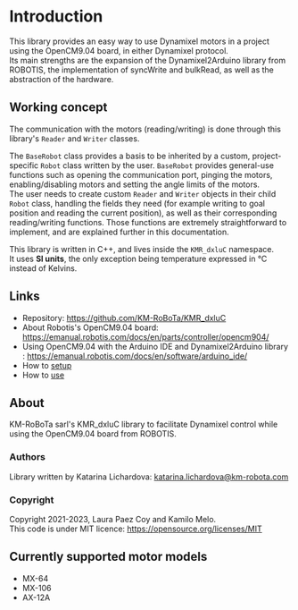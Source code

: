 # Introduction

This library provides an easy way to use Dynamixel motors in a project using the OpenCM9.04 board, in either Dynamixel protocol. <br /> 
Its main strengths are the expansion of the Dynamixel2Arduino library from ROBOTIS, the implementation of syncWrite and bulkRead, as well as the abstraction of the hardware.

## Working concept
The communication with the motors (reading/writing) is done through this library's ```Reader``` and ```Writer``` classes.

The ```BaseRobot``` class provides a basis to be inherited by a custom, project-specific ```Robot``` class written by the user. ```BaseRobot``` provides general-use functions such as opening the communication port, pinging the motors, enabling/disabling motors and setting the angle limits of the motors. <br /> 
The user needs to create custom ```Reader``` and ```Writer``` objects in their child ```Robot``` class, handling the fields they need (for example writing to goal position and reading the current position), as well as their corresponding reading/writing functions. Those functions are extremely straightforward to implement, and are explained further in this documentation.

This library is written in C++, and lives inside the ```KMR_dxluC``` namespace. <br /> 
It uses **SI units**, the only exception being temperature expressed in °C instead of Kelvins.


## Links

- Repository: https://github.com/KM-RoBoTa/KMR_dxluC
- About Robotis's OpenCM9.04 board: https://emanual.robotis.com/docs/en/parts/controller/opencm904/
- Using OpenCM9.04 with the Arduino IDE and Dynamixel2Arduino library : https://emanual.robotis.com/docs/en/software/arduino_ide/
- How to [setup](setup.md)
- How to [use](use.md)

## About

KM-RoBoTa sarl's KMR_dxluC library to facilitate Dynamixel control while using the OpenCM9.04 board from ROBOTIS.

### Authors
Library written by Katarina Lichardova: katarina.lichardova@km-robota.com


### Copyright
Copyright 2021-2023, Laura Paez Coy and Kamilo Melo. <br /> 
This code is under MIT licence: https://opensource.org/licenses/MIT


## Currently supported motor models
- MX-64
- MX-106
- AX-12A
